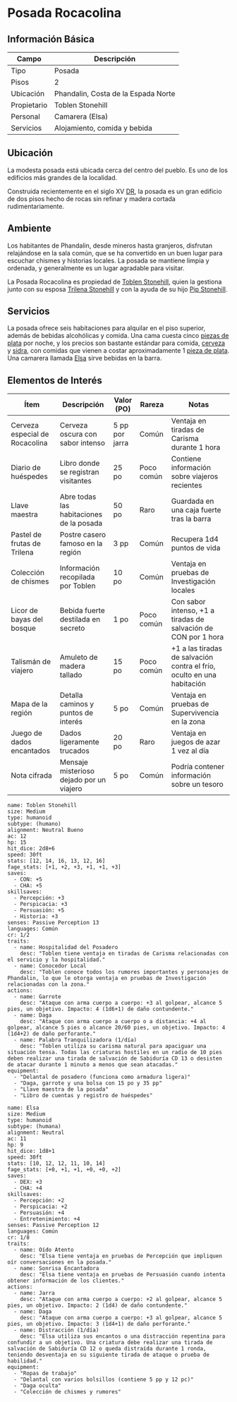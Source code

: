 
# Posada Rocacolina

## Información Básica

| Campo | Descripción |
| --- | --- |
| Tipo | Posada |
| Pisos | 2 |
| Ubicación | Phandalin, Costa de la Espada Norte |
| Propietario | Toblen Stonehill |
| Personal | Camarera (Elsa) |
| Servicios | Alojamiento, comida y bebida |

## Ubicación

La modesta posada está ubicada cerca del centro del pueblo. Es uno de los edificios más grandes de la localidad.

Construida recientemente en el siglo XV [DR](https://forgottenrealms.fandom.com//wiki/DR "DR"), la posada es un gran edificio de dos pisos hecho de rocas sin refinar y madera cortada rudimentariamente.

## Ambiente

Los habitantes de Phandalin, desde mineros hasta granjeros, disfrutan relajándose en la sala común, que se ha convertido en un buen lugar para escuchar chismes y historias locales. La posada se mantiene limpia y ordenada, y generalmente es un lugar agradable para visitar.

La Posada Rocacolina es propiedad de [Toblen Stonehill](https://forgottenrealms.fandom.com//wiki/Toblen_Stonehill "Toblen Stonehill"), quien la gestiona junto con su esposa [Trilena Stonehill](https://forgottenrealms.fandom.com//wiki/Trilena_Stonehill "Trilena Stonehill") y con la ayuda de su hijo [Pip Stonehill](https://forgottenrealms.fandom.com//wiki/Pip_Stonehill "Pip Stonehill").

## Servicios

La posada ofrece seis habitaciones para alquilar en el piso superior, además de bebidas alcohólicas y comida. Una cama cuesta cinco [piezas de plata](https://forgottenrealms.fandom.com//wiki/Currency "Moneda") por noche, y los precios son bastante estándar para comida, [cerveza](https://forgottenrealms.fandom.com//wiki/Ale "Cerveza") y [sidra](https://forgottenrealms.fandom.com//wiki/Cider "Sidra"), con comidas que vienen a costar aproximadamente 1 [pieza de plata](https://forgottenrealms.fandom.com//wiki/Currency "Moneda"). Una camarera llamada [Elsa](https://forgottenrealms.fandom.com//wiki/Elsa "Elsa") sirve bebidas en la barra.

## Elementos de Interés

| Ítem                           | Descripción                              | Valor (PO)     | Rareza     | Notas                                                                  |
| ------------------------------ | ---------------------------------------- | -------------- | ---------- | ---------------------------------------------------------------------- |
| Cerveza especial de Rocacolina | Cerveza oscura con sabor intenso         | 5 pp por jarra | Común      | Ventaja en tiradas de Carisma durante 1 hora                           |
| Diario de huéspedes            | Libro donde se registran visitantes      | 25 po          | Poco común | Contiene información sobre viajeros recientes                          |
| Llave maestra                  | Abre todas las habitaciones de la posada | 50 po          | Raro       | Guardada en una caja fuerte tras la barra                              |
| Pastel de frutas de Trilena    | Postre casero famoso en la región        | 3 pp           | Común      | Recupera 1d4 puntos de vida                                            |
| Colección de chismes           | Información recopilada por Toblen        | 10 po          | Común      | Ventaja en pruebas de Investigación locales                            |
| Licor de bayas del bosque      | Bebida fuerte destilada en secreto       | 1 po           | Poco común | Con sabor intenso, +1 a tiradas de salvación de CON por 1 hora         |
| Talismán de viajero            | Amuleto de madera tallado                | 15 po          | Poco común | +1 a las tiradas de salvación contra el frío, oculto en una habitación |
| Mapa de la región              | Detalla caminos y puntos de interés      | 5 po           | Común      | Ventaja en pruebas de Supervivencia en la zona                         |
| Juego de dados encantados      | Dados ligeramente trucados               | 20 po          | Raro       | Ventaja en juegos de azar 1 vez al día                                 |
| Nota cifrada                   | Mensaje misterioso dejado por un viajero | 5 po           | Común      | Podría contener información sobre un tesoro                            |

```statblock
name: Toblen Stonehill
size: Medium
type: humanoid
subtype: (humano)
alignment: Neutral Bueno
ac: 12
hp: 15
hit_dice: 2d8+6
speed: 30ft
stats: [12, 14, 16, 13, 12, 16]
fage_stats: [+1, +2, +3, +1, +1, +3]
saves:
  - CON: +5
  - CHA: +5
skillsaves:
  - Percepción: +3
  - Perspicacia: +3
  - Persuasión: +5
  - Historia: +3
senses: Passive Perception 13
languages: Común
cr: 1/2
traits:
  - name: Hospitalidad del Posadero
    desc: "Toblen tiene ventaja en tiradas de Carisma relacionadas con el servicio y la hospitalidad."
  - name: Conocedor Local
    desc: "Toblen conoce todos los rumores importantes y personajes de Phandalin, lo que le otorga ventaja en pruebas de Investigación relacionadas con la zona."
actions:
  - name: Garrote
    desc: "Ataque con arma cuerpo a cuerpo: +3 al golpear, alcance 5 pies, un objetivo. Impacto: 4 (1d6+1) de daño contundente."
  - name: Daga
    desc: "Ataque con arma cuerpo a cuerpo o a distancia: +4 al golpear, alcance 5 pies o alcance 20/60 pies, un objetivo. Impacto: 4 (1d4+2) de daño perforante."
  - name: Palabra Tranquilizadora (1/día)
    desc: "Toblen utiliza su carisma natural para apaciguar una situación tensa. Todas las criaturas hostiles en un radio de 10 pies deben realizar una tirada de salvación de Sabiduría CD 13 o desisten de atacar durante 1 minuto a menos que sean atacadas."
equipment:
  - "Delantal de posadero (funciona como armadura ligera)"
  - "Daga, garrote y una bolsa con 15 po y 35 pp"
  - "Llave maestra de la posada"
  - "Libro de cuentas y registro de huéspedes"
```

```statblock
name: Elsa
size: Medium
type: humanoid
subtype: (humana)
alignment: Neutral
ac: 11
hp: 9
hit_dice: 1d8+1
speed: 30ft
stats: [10, 12, 12, 11, 10, 14]
fage_stats: [+0, +1, +1, +0, +0, +2]
saves:
  - DEX: +3
  - CHA: +4
skillsaves:
  - Percepción: +2
  - Perspicacia: +2
  - Persuasión: +4
  - Entretenimiento: +4
senses: Passive Perception 12
languages: Común
cr: 1/8
traits:
  - name: Oído Atento
    desc: "Elsa tiene ventaja en pruebas de Percepción que impliquen oír conversaciones en la posada."
  - name: Sonrisa Encantadora
    desc: "Elsa tiene ventaja en pruebas de Persuasión cuando intenta obtener información de los clientes."
actions:
  - name: Jarra
    desc: "Ataque con arma cuerpo a cuerpo: +2 al golpear, alcance 5 pies, un objetivo. Impacto: 2 (1d4) de daño contundente."
  - name: Daga
    desc: "Ataque con arma cuerpo a cuerpo: +3 al golpear, alcance 5 pies, un objetivo. Impacto: 3 (1d4+1) de daño perforante."
  - name: Distracción (1/día)
    desc: "Elsa utiliza sus encantos o una distracción repentina para confundir a un objetivo. Una criatura debe realizar una tirada de salvación de Sabiduría CD 12 o queda distraída durante 1 ronda, teniendo desventaja en su siguiente tirada de ataque o prueba de habilidad."
equipment:
  - "Ropas de trabajo"
  - "Delantal con varios bolsillos (contiene 5 pp y 12 pc)"
  - "Daga oculta"
  - "Colección de chismes y rumores"
```
